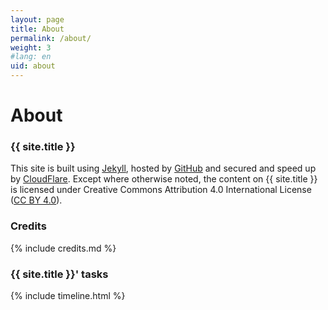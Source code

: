 ```yaml
---
layout: page
title: About
permalink: /about/
weight: 3
#lang: en
uid: about
---
```


# About
### {{ site.title }}
This site is built using [Jekyll](https://jekyllrb.com), hosted by [GitHub](https://github.com) and secured and speed up by [CloudFlare](https://cloudflare.com).
Except where otherwise noted, the content on {{ site.title }} is licensed under Creative Commons Attribution 4.0 International License ([CC BY 4.0][CC-BY-4.0-License]).

[CC-BY-4.0-License]: https://creativecommons.org/licenses/by/4.0/

### Credits

{% include credits.md %}


### {{ site.title }}&apos; tasks

<div class="row">
{% include timeline.html %}
</div>
